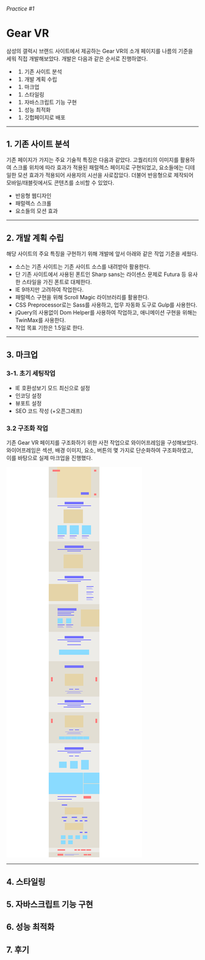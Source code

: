###### Practice #1

# Gear VR

삼성의 갤럭시 브랜드 사이트에서 제공하는 Gear VR의 소개 페이지를 나름의 기준을 세워 직접 개발해보았다. 개발은 다음과 같은 순서로 진행하였다. 

- 1. 기존 사이트 분석
- 1. 개발 계획 수립
- 1. 마크업
- 1. 스타일링
- 1. 자바스크립트 기능 구현
- 1. 성능 최적화
- 1. 깃헙페이지로 배포




---




## 1. 기존 사이트 분석

기존 페이지가 가지는 주요 기술적 특징은 다음과 같았다. 고퀄리티의 이미지를 활용하여 스크롤 위치에 따라 효과가 적용된 패럴렉스 페이지로 구현되었고, 요소들에는 디테일한 모션 효과가 적용되어 사용자의 시선을 사로잡았다. 더불어 반응형으로 제작되어 모바일/태블릿에서도 콘텐츠를 소비할 수 있었다.

- 반응형 웹디자인
- 패럴렉스 스크롤
- 요소들의 모션 효과
 



---





## 2. 개발 계획 수립

해당 사이트의 주요 특징을 구현하기 위해 개발에 앞서 아래와 같은 작업 기준을 세웠다.

- 소스는 기존 사이트는 기존 사이트 소스를 내려받아 활용한다.
- 단 기존 사이트에서 사용된 폰트인 Sharp sans는 라이센스 문제로 Futura 등 유사한 스타일을 가진 폰트로 대체한다.
- IE 9까지만 고려하여 작업한다.
- 패럴렉스 구현을 위해 Scroll Magic 라이브러리를 활용한다.
- CSS Preprocessor로는 Sass를 사용하고, 업무 자동화 도구로 Gulp를 사용한다.
- jQuery의 사용없이 Dom Helper를 사용하여 작업하고, 애니메이션 구현을 위해는 TwinMax를 사용한다.
- 작업 목표 기한은 1.5일로 한다.




---





## 3. 마크업

### 3-1. 초기 세팅작업

- IE 호환성보기 모드 최신으로 설정
- 인코딩 설정
- 뷰포트 설정 
- SEO 코드 작성 (+오픈그래프)

### 3.2 구조화 작업

기존 Gear VR 페이지를 구조화하기 위한 사전 작업으로 와이어프레임을 구성해보았다. 와이어프레임은 섹션, 배경 이미지, 요소, 버튼의 몇 가지로 단순화하여 구조화하였고, 이를 바탕으로 실제 마크업을 진행했다.

![Gear VR 구조화](wireframe__gear-vr.png)




---






## 4. 스타일링

## 5. 자바스크립트 기능 구현

## 6. 성능 최적화

## 7. 후기


